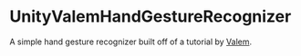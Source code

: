 # UnityValemHandGestureRecognizer

A simple hand gesture recognizer built off of a tutorial by [Valem](https://youtu.be/lBzwUKQ3tbw).
